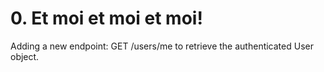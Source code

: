 # 0. Et moi et moi et moi!
Adding a new endpoint: GET /users/me to retrieve the authenticated User object.
